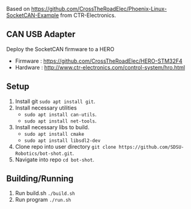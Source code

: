 Based on https://github.com/CrossTheRoadElec/Phoenix-Linux-SocketCAN-Example from CTR-Electronics.

## CAN USB Adapter
Deploy the SocketCAN firmware to a HERO
- Firmware : https://github.com/CrossTheRoadElec/HERO-STM32F4
- Hardware : http://www.ctr-electronics.com/control-system/hro.html

## Setup

 1. Install git `sudo apt install git`.
 2. Install necessary utilities
     - `sudo apt install can-utils`.
     - `sudo apt install net-tools`.
 3. Install necessary libs to build.
     -  `sudo apt install cmake`
     -  `sudo apt install libsdl2-dev`
 4. Clone repo into user directory `git clone https://github.com/SDSU-Robotics/bot-shot.git`.
 5. Navigate into repo `cd bot-shot`.

## Building/Running
 1. Run build.sh `./build.sh`
 2. Run program `./run.sh`
